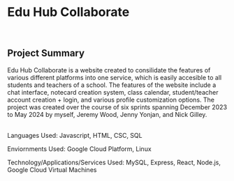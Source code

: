 

<h1>Edu Hub Collaborate</h1>
<br />

<h2>Project Summary</h2>
Edu Hub Collaborate is a website created to consilidate the features of various different platforms into one service, which is easily accesible to all students and teachers of a school. The features of the website include a chat interface, notecard creation system, class calendar, student/teacher account creation + login, and various profile customization options. The project was created over the course of six sprints spanning December 2023 to May 2024 by myself, Jeremy Wood, Jenny Yonjan, and Nick Gilley. <br /> <br />

Languages Used: Javascript, HTML, CSC, SQL

Enviornments Used: Google Cloud Platform, Linux

Technology/Applications/Services Used: MySQL, Express, React, Node.js, Google Cloud Virtual Machines



